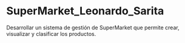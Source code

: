 # SuperMarket_Leonardo_Sarita
Desarrollar un sistema de gestión de SuperMarket que permite crear, visualizar y clasificar los productos. 
